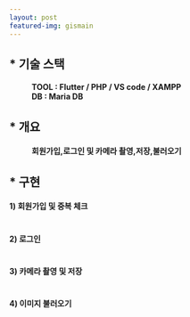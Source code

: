 ```yaml
---
layout: post
featured-img: gismain
---
```



## * 기술 스택 
<h4 style="margin-left: 40px;" > TOOL : Flutter / PHP / VS code / XAMPP 
<br>DB :   Maria DB 



## * 개요
<h4 style="margin-left: 40px;"><strong>회원가입,로그인</strong> 및 <strong>카메라 촬영,저장,불러오기</strong></h4>


<div >
<h2>* 구현</h2>
<h4>1) 회원가입 및 중복 체크</h4>
    <div style=" display: flex;mjustify-content: space-between; flex-wrap: wrap;" >
    
   </div>

<h4>2) 로그인 </h4>
  <div style=" display: flex;mjustify-content: space-between; flex-wrap: wrap;" >

   </div>
 <div style=" display: flex;mjustify-content: space-between; flex-wrap: wrap;" >
   
   </div>

<h4>3) 카메라 촬영 및 저장</h4>
<div style=" display: flex;mjustify-content: space-between; flex-wrap: wrap;" >
   

</div>


<h4>4) 이미지 불러오기</h4>
<div style=" display: flex;mjustify-content: space-between; flex-wrap: wrap;" >
   

</div>



 
 